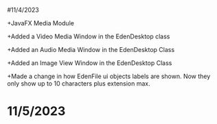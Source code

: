 #11/4/2023

+JavaFX Media Module
	
+Added a Video Media Window in the EdenDesktop class

+Added an Audio Media Window in the EdenDesktop Class 

+Added an Image View Window in the EdenDesktop Class
	
+Made a change in how EdenFile ui objects labels are shown. Now they only show up to 10 characters plus extension max. 


# 11/5/2023

